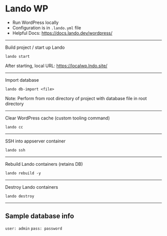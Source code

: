 # Lando WP

* Run WordPress locally
* Configuration is in `.lando.yml` file
* Helpful Docs: https://docs.lando.dev/wordpress/

---

Build project / start up Lando

`lando start`

After starting, local URL: https://localwp.lndo.site/

---

Import database

`lando db-import <file>`

Note: Perform from root directory of project with database file in root directory

---

Clear WordPress cache (custom tooling command)

`lando cc`

---

SSH into appserver container

`lando ssh`

---

Rebuild Lando containers (retains DB)

`lando rebuild -y`

---

Destroy Lando containers

`lando destroy`

---

## Sample database info
`user: admin`
`pass: password`
